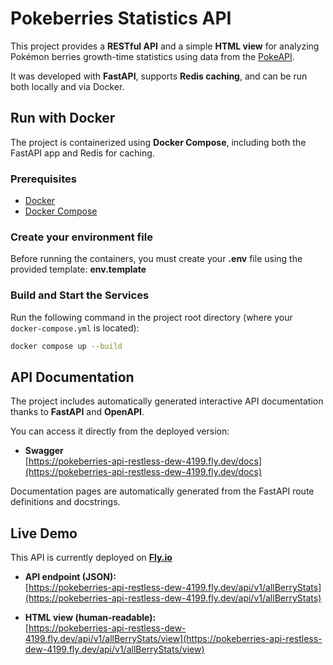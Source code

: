 # Pokeberries Statistics API
This project provides a **RESTful API** and a simple **HTML view** for analyzing Pokémon berries growth-time statistics using data from the [PokeAPI](https://pokeapi.co/).

It was developed with **FastAPI**, supports **Redis caching**, and can be run both locally and via Docker.
## Run with Docker
The project is containerized using **Docker Compose**, including both the FastAPI app and Redis for caching.

### Prerequisites
- [Docker](https://docs.docker.com/get-docker/)
- [Docker Compose](https://docs.docker.com/compose/install/)

### Create your environment file
Before running the containers, you must create your **.env** file using the provided template: **env.template**
### Build and Start the Services
Run the following command in the project root directory (where your `docker-compose.yml` is located):

```bash
docker compose up --build
```
## API Documentation

The project includes automatically generated interactive API documentation thanks to **FastAPI** and **OpenAPI**.

You can access it directly from the deployed version:

- **Swagger**  
[https://pokeberries-api-restless-dew-4199.fly.dev/docs](https://pokeberries-api-restless-dew-4199.fly.dev/docs)

Documentation pages are automatically generated from the FastAPI route definitions and docstrings.


## Live Demo
This API is currently deployed on **[Fly.io](https://fly.io/)** 

- **API endpoint (JSON):**  
  [https://pokeberries-api-restless-dew-4199.fly.dev/api/v1/allBerryStats](https://pokeberries-api-restless-dew-4199.fly.dev/api/v1/allBerryStats)

- **HTML view (human-readable):**  
  [https://pokeberries-api-restless-dew-4199.fly.dev/api/v1/allBerryStats/view](https://pokeberries-api-restless-dew-4199.fly.dev/api/v1/allBerryStats/view)

